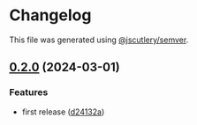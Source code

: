 # Changelog

This file was generated using [@jscutlery/semver](https://github.com/jscutlery/semver).

## [0.2.0](https://github.com/jia-wei-00/learnbase-ui/compare/button-0.1.1...button-0.2.0) (2024-03-01)


### Features

* first release ([d24132a](https://github.com/jia-wei-00/learnbase-ui/commit/d24132aa66b7b5fda195be0f6ee0485a57dc9baa))
